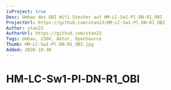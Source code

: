 ```yaml
---
isProject: true
Desc: Umbau des OBI Wifi Stecker auf HM-LC-Sw1-Pl-DN-R1_OBI
ProjectUrl: https://github.com/stan23/HM-LC-Sw1-Pl-DN-R1_OBI
Author: stan23
AuthorUrl: https://github.com/stan23
Tags: Umbau, 230V, Aktor, OpenSource
Thumb: HM-LC-Sw1-Pl-DN-R1_OBI.jpg
Added: 2020-10-30
---
```


# HM-LC-Sw1-Pl-DN-R1_OBI

